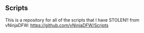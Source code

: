 ## Scripts

This is a repository for all of the scripts that I have STOLEN!! from vNinjaDFW:
https://github.com/vNinjaDFW/Scripts